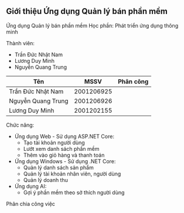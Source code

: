 ## Giới thiệu Ứng dụng Quản lý bán phần mềm

Ứng dụng Quản lý bán phần mềm
Học phần: Phát triển ứng dụng thông minh

Thành viên:
- Trần Đức Nhật Nam
- Lương Duy Minh
- Nguyễn Quang Trung

| Tên        | MSSV           | Phân công  |
| ------------- |:-------------:| -----:|
| Trần Đức Nhật Nam      | 2001206925 |  |
| Nguyễn Quang Trung      | 2001206926      |    |
| Lương Duy Minh | 2001202155      |    |

Chức năng:

- Ứng dụng Web - Sử dụng ASP.NET Core:
  + Tạo tài khoản người dùng
  + Lướt xem danh sách phần mềm
  + Thêm vào giỏ hàng và thanh toán
- Ứng dụng Windows - Sử dụng .NET Core:
  + Quản lý danh sách sản phẩm
  + Quản lý tài khoản nhân viên, người dùng
  + Quản lý doanh thu
- Ứng dụng AI:
  + Gợi ý phần mềm theo sở thích người dùng

Phân chia công việc

